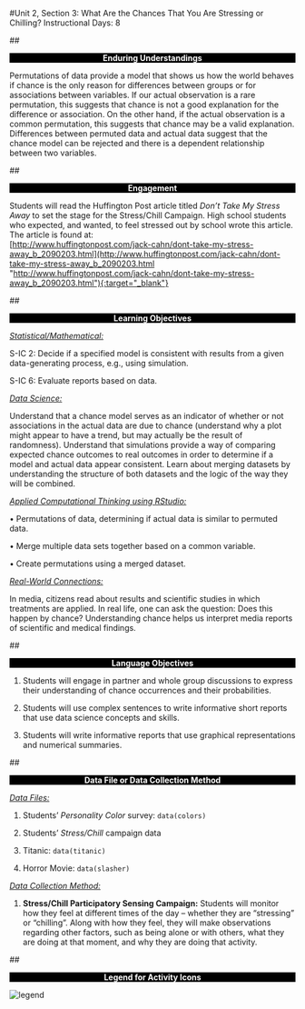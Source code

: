 #Unit 2, Section 3: What Are the Chances That You Are Stressing or Chilling?
Instructional Days: 8

##<p style="background: black; color: white; text-align: center;">**Enduring Understandings**</p>
Permutations of data provide a model that shows us how the world behaves if chance is the only reason
for differences between groups or for associations between variables. If our actual observation is a rare
permutation, this suggests that chance is not a good explanation for the difference or association. On the
other hand, if the actual observation is a common permutation, this suggests that chance may be a valid
explanation. Differences between permuted data and actual data suggest that the chance model can be
rejected and there is a dependent relationship between two variables.

##<p style="background: black; color: white; text-align: center;">**Engagement**</p>
Students will read the Huffington Post article titled *Don’t Take My Stress Away* to set the stage for the
Stress/Chill Campaign. High school students who expected, and wanted, to feel stressed out by school
wrote this article. The article is found at:<br>
[http://www.huffingtonpost.com/jack-cahn/dont-take-my-stress-away_b_2090203.html](http://www.huffingtonpost.com/jack-cahn/dont-take-my-stress-away_b_2090203.html "http://www.huffingtonpost.com/jack-cahn/dont-take-my-stress-away_b_2090203.html"){:target="_blank"}

##<p style="background: black; color: white; text-align: center;">**Learning Objectives**</p>
<ins>*Statistical/Mathematical:*</ins>

S-IC 2: Decide if a specified model is consistent with results from a given data-generating process, e.g.,
using simulation.

S-IC 6: Evaluate reports based on data.

<ins>*Data Science:*</ins>

Understand that a chance model serves as an indicator of whether or not associations in the actual data
are due to chance (understand why a plot might appear to have a trend, but may actually be the result of
randomness). Understand that simulations provide a way of comparing expected chance outcomes to
real outcomes in order to determine if a model and actual data appear consistent. Learn about merging
datasets by understanding the structure of both datasets and the logic of the way they will be combined.

<ins>*Applied Computational Thinking using RStudio:*</ins>

• Permutations of data, determining if actual data is similar to permuted data.

• Merge multiple data sets together based on a common variable.

• Create permutations using a merged dataset.

<ins>*Real-World Connections:*</ins>

In media, citizens read about results and scientific studies in which treatments are applied. In real life, one
can ask the question: Does this happen by chance? Understanding chance helps us interpret media
reports of scientific and medical findings.

##<p style="background: black; color: white; text-align: center;">**Language Objectives**</p>
1. Students will engage in partner and whole group discussions to express their understanding of chance occurrences and their probabilities.

2. Students will use complex sentences to write informative short reports that use data science concepts and skills.

3. Students will write informative reports that use graphical representations and numerical summaries.

##<p style="background: black; color: white; text-align: center;">**Data File or Data Collection Method**</p>
<ins>*Data Files:*</ins>

1. Students’ *Personality Color* survey: ```data(colors)```

2. Students’ *Stress/Chill* campaign data

3. Titanic: ```data(titanic)```

4. Horror Movie: ```data(slasher)```

<ins>*Data Collection Method:*</ins>

1. **Stress/Chill Participatory Sensing Campaign:** Students will monitor how they feel at different
times of the day – whether they are “stressing” or “chilling”. Along with how they feel, they will
make observations regarding other factors, such as being alone or with others, what they are
doing at that moment, and why they are doing that activity.

##<p style="background: black; color: white; text-align: center;">**Legend for Activity Icons**</p>
![legend](../img/legend.png)